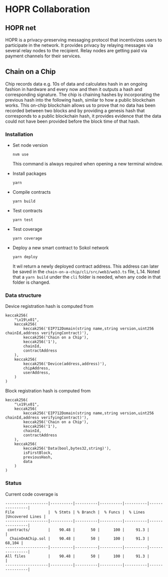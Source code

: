 # HOPR Collaboration

## HOPR net

HOPR is a privacy-preserving messaging protocol that incentivizes users to participate in the network. It provides privacy by relaying messages via several relay nodes to the recipient. Relay nodes are getting paid via payment channels for their services.

## Chain on a Chip

Chip records data e.g. 10s of data and calculates hash in an ongoing fashion in hardware and every now and then it outputs a hash and corresponding signature. The chip is chaining hashes by incorporating the previous hash into the following hash, similar to how a public blockchain works. This on-chip blockchain allows us to prove that no data has been recorded between two blocks and by providing a genesis hash that corresponds to a public blockchain hash, it provides evidence that the data could not have been provided before the block time of that hash.


### Installation

- Set node version
    ```
    nvm use
    ```
    This command is always required when opening a new terminal window. 
- Install packages 
    ```
    yarn
    ```

- Compile contracts
    ```
    yarn build
    ```
- Test contracts
    ```
    yarn test
    ```
- Test coverage
    ```
    yarn coverage
    ```
- Deploy a new smart contract to Sokol network
    ```
    yarn deploy
    ```
    It wil return a newly deployed contract address. This address can later be saved in the `chain-on-a-chip/cli/src/web3/web3.ts` file, L.14. Noted that a `yarn build` under the `cli` folder is needed, when any code in that folder is changed. 

### Data structure

Device registration hash is computed from 
```
keccak256(
    "\x19\x01", 
    keccak256(
        keccak256('EIP712Domain(string name,string version,uint256 chainId,address verifyingContract)'),
        keccak256('Chain on a Chip'),
        keccak256('1'),
        chainId,
        contractAddress
    ),
    keccak256(
        keccak256('Device(address,address)'), 
        chipAddress, 
        userAddress,
    )
)
```
Block registration hash is computed from
```
keccak256(
    "\x19\x01", 
    keccak256(
        keccak256('EIP712Domain(string name,string version,uint256 chainId,address verifyingContract)'),
        keccak256('Chain on a Chip'),
        keccak256('1'),
        chainId,
        contractAddress
    ),
    keccak256(
        keccak256('Data(bool,bytes32,string)'), 
        isFirstBlock, 
        previousHash, 
        data
    )
)
```
### Status

Current code coverage is 
```
-------------------|----------|----------|----------|----------|----------------|
File               |  % Stmts | % Branch |  % Funcs |  % Lines |Uncovered Lines |
-------------------|----------|----------|----------|----------|----------------|
 contracts/        |    90.48 |       50 |      100 |     91.3 |                |
  ChainOnAChip.sol |    90.48 |       50 |      100 |     91.3 |         68,104 |
-------------------|----------|----------|----------|----------|----------------|
All files          |    90.48 |       50 |      100 |     91.3 |                |
-------------------|----------|----------|----------|----------|----------------|
```